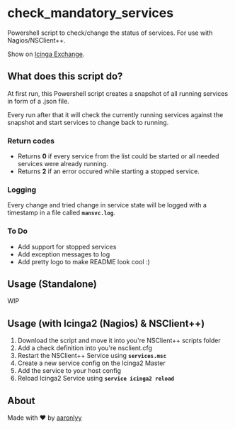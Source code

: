 # check_mandatory_services

Powershell script to check/change the status of services. For use with Nagios/NSClient++.

Show on [Icinga Exchange](https://exchange.icinga.com/aaronlyy/check_mandatory_services).

## What does this script do?

At first run, this Powershell script creates a snapshot of all running services in form of a .json file.

Every run after that it will check the currently running services against the snapshot and start services to change back to running.

### Return codes

- Returns **0** if every service from the list could be started or all needed services were already running.
- Returns **2** if an error occured while starting a stopped service.

### Logging

Every change and tried change in service state will be logged with a timestamp in a file called **```mansvc.log```**.

### To Do

- Add support for stopped services
- Add exception messages to log
- Add pretty logo to make README look cool :)

## Usage (Standalone)

WIP

## Usage (with Icinga2 (Nagios) & NSClient++)

1. Download the script and move it into you're NSClient++ scripts folder
2. Add a check definition into you're nsclient.cfg
3. Restart the NSClient++ Service using **```services.msc```**
4. Create a new service config on the Icinga2 Master
5. Add the service to your host config
6. Reload Icinga2 Service using **```service icinga2 reload```**

## About

Made with ♥ by [aaronlyy](https://github.com/aaronlyy)
